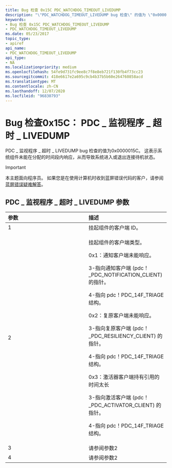 ```yaml
---
title: Bug 检查 0x15C PDC_WATCHDOG_TIMEOUT_LIVEDUMP
description: "\"PDC_WATCHDOG_TIMEOUT_LIVEDUMP bug 检查\" 的值为 \"0x0000015C\"，指示系统组件无法响应，阻止进入或退出连接待机。"
keywords:
- Bug 检查 0x15C PDC_WATCHDOG_TIMEOUT_LIVEDUMP
- PDC_WATCHDOG_TIMEOUT_LIVEDUMP
ms.date: 05/23/2017
topic_type:
- apiref
api_name:
- PDC_WATCHDOG_TIMEOUT_LIVEDUMP
api_type:
- NA
ms.localizationpriority: medium
ms.openlocfilehash: 54fe9d731fc9ee8c7f8e8eb721f130fb4f73cc23
ms.sourcegitcommit: 418e6617e2a695c9cb4b37b5b60e264760858acd
ms.translationtype: MT
ms.contentlocale: zh-CN
ms.lasthandoff: 12/07/2020
ms.locfileid: "96830793"
---
```

# <a name="bug-check-0x15c-pdc_watchdog_timeout_livedump"></a>Bug 检查0x15C： PDC \_ 监视程序 \_ 超时 \_ LIVEDUMP


PDC \_ 监视程序 \_ 超时 \_ LIVEDUMP bug 检查的值为0x0000015C。 这表示系统组件未能在分配的时间段内响应，从而导致系统进入或退出连接待机状态。

> [!IMPORTANT]
> 本主题面向程序员。 如果您是在使用计算机时收到蓝屏错误代码的客户，请参阅[蓝屏错误疑难解答](https://www.windows.com/stopcode)。


## <a name="pdc_watchdog_timeout_livedump-parameters"></a>PDC \_ 监视程序 \_ 超时 \_ LIVEDUMP 参数


<table>
<colgroup>
<col width="50%" />
<col width="50%" />
</colgroup>
<thead>
<tr class="header">
<th align="left">参数</th>
<th align="left">描述</th>
</tr>
</thead>
<tbody>
<tr class="odd">
<td align="left">1</td>
<td align="left">挂起组件的客户端 ID。</td>
</tr>
<tr class="even">
<td align="left">2</td>
<td align="left"><p>挂起组件的客户端类型。</p>
0x1：通知客户端未能响应。
<p>3-指向通知客户端 (pdc！ _PDC_NOTIFICATION_CLIENT) 的指针。</p>
<p>4-指向 pdc！PDC_14F_TRIAGE 结构。</p>
0x2：复原客户端未能响应。
<p>3-指向复原客户端 (pdc！ _PDC_RESILIENCY_CLIENT) 的指针。</p>
<p>4-指向 pdc！PDC_14F_TRIAGE 结构。</p>
0x3：激活器客户端持有引用的时间太长
<p>3-指向激活客户端 (pdc！ _PDC_ACTIVATOR_CLIENT) 的指针。</p>
<p>4-指向 pdc！PDC_14F_TRIAGE 结构。</p></td>
</tr>
<tr class="odd">
<td align="left">3</td>
<td align="left">请参阅参数2</td>
</tr>
<tr class="even">
<td align="left">4</td>
<td align="left">请参阅参数2</td>
</tr>
</tbody>
</table>

 

 

 




